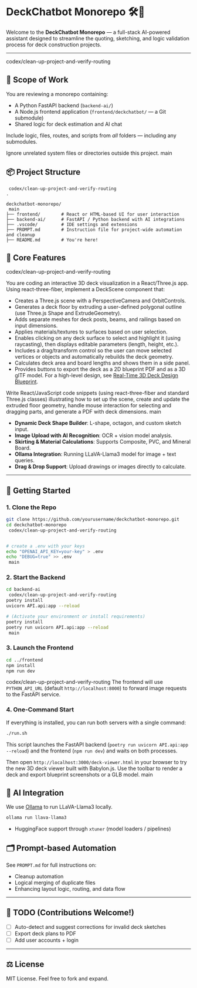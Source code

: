 # DeckChatbot Monorepo 🛠️🤖

Welcome to the **DeckChatbot Monorepo** — a full-stack AI-powered assistant designed to streamline the quoting, sketching, and logic validation process for deck construction projects.

---
 codex/clean-up-project-and-verify-routing

## 🧠 Scope of Work

You are reviewing a monorepo containing:
- A Python FastAPI backend (`backend-ai/`)
- A Node.js frontend application (`frontend/deckchatbot/` — a Git submodule)
- Shared logic for deck estimation and AI chat

Include logic, files, routes, and scripts from *all* folders — including any submodules.

Ignore unrelated system files or directories outside this project.
 main

## 📦 Project Structure

```
 codex/clean-up-project-and-verify-routing
.

deckchatbot-monorepo/
 main
├── frontend/        # React or HTML-based UI for user interaction
├── backend-ai/      # FastAPI / Python backend with AI integrations
├── .vscode/         # IDE settings and extensions
├── PROMPT.md        # Instruction file for project-wide automation and cleanup
├── README.md        # You're here!
```



## 🎯 Core Features
 codex/clean-up-project-and-verify-routing

You are coding an interactive 3D deck visualization in a React/Three.js app. Using react-three-fiber, implement a DeckScene component that:
- Creates a Three.js scene with a PerspectiveCamera and OrbitControls.
- Generates a deck floor by extruding a user-defined polygonal outline (use Three.js Shape and ExtrudeGeometry).
- Adds separate meshes for deck posts, beams, and railings based on input dimensions.
- Applies materials/textures to surfaces based on user selection.
- Enables clicking on any deck surface to select and highlight it (using raycasting), then displays editable parameters (length, height, etc.).
- Includes a drag/transform control so the user can move selected vertices or objects and automatically rebuilds the deck geometry.
- Calculates deck area and board lengths and shows them in a side panel.
- Provides buttons to export the deck as a 2D blueprint PDF and as a 3D glTF model.
For a high-level design, see [Real-Time 3D Deck Design Blueprint](docs/REALTIME_3D_DECK_DESIGN_BLUEPRINT.md).

Write React/JavaScript code snippets (using react-three-fiber and standard Three.js classes) illustrating how to set up the scene, create and update the extruded floor geometry, handle mouse interaction for selecting and dragging parts, and generate a PDF with deck dimensions. 
 main

- **Dynamic Deck Shape Builder**: L-shape, octagon, and custom sketch input.
- **Image Upload with AI Recognition**: OCR + vision model analysis.
- **Skirting & Material Calculations**: Supports Composite, PVC, and Mineral Board.
- **Ollama Integration**: Running LLaVA-Llama3 model for image + text queries.
- **Drag & Drop Support**: Upload drawings or images directly to calculate.

---

## 🚀 Getting Started

### 1. Clone the Repo

```bash
git clone https://github.com/yourusername/deckchatbot-monorepo.git
cd deckchatbot-monorepo
 codex/clean-up-project-and-verify-routing


# create a .env with your keys
echo "OPENAI_API_KEY=your-key" > .env
echo "DEBUG=true" >> .env
 main
```

### 2. Start the Backend

```bash
cd backend-ai
 codex/clean-up-project-and-verify-routing
poetry install
uvicorn API.api:app --reload

# (Activate your environment or install requirements)
poetry install
poetry run uvicorn API.api:app --reload
 main
```

### 3. Launch the Frontend

```bash
cd ../frontend
npm install
npm run dev
```

 codex/clean-up-project-and-verify-routing
The frontend will use `PYTHON_API_URL` (default `http://localhost:8000`) to
forward image requests to the FastAPI service.

### 4. One-Command Start

If everything is installed, you can run both servers with a single command:

```bash
./run.sh
```

This script launches the FastAPI backend (`poetry run uvicorn API.api:app --reload`) and the frontend (`npm run dev`) and waits on both processes.

Then open `http://localhost:3000/deck-viewer.html` in your browser to try the new 3D deck viewer built with Babylon.js. Use the toolbar to render a deck and export blueprint screenshots or a GLB model.
 main



## 🧠 AI Integration

We use [Ollama](https://ollama.com/library/llava-llama3) to run LLaVA-Llama3 locally.

```bash
ollama run llava-llama3
```

- HuggingFace support through `xtuner` (model loaders / pipelines)



## 🗂 Prompt-based Automation

See `PROMPT.md` for full instructions on:

- Cleanup automation
- Logical merging of duplicate files
- Enhancing layout logic, routing, and data flow

---

## 📌 TODO (Contributions Welcome!)

- [ ] Auto-detect and suggest corrections for invalid deck sketches
- [ ] Export deck plans to PDF
- [ ] Add user accounts + login

---

## ⚖️ License

MIT License. Feel free to fork and expand.
